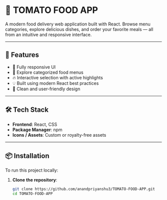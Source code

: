 # 🍅 TOMATO FOOD APP

A modern food delivery web application built with React. Browse menu categories, explore delicious dishes, and order your favorite meals — all from an intuitive and responsive interface.

---

## 🚀 Features

- 📱 Fully responsive UI
- 🧾 Explore categorized food menus
- 🔥 Interactive selection with active highlights
- 💡 Built using modern React best practices
- 🎨 Clean and user-friendly design

---

## 🛠️ Tech Stack

- **Frontend**: React, CSS
- **Package Manager**: npm
- **Icons / Assets**: Custom or royalty-free assets

---

## 📦 Installation

To run this project locally:

1. **Clone the repository**:

   ```bash
   git clone https://github.com/anandpriyanshu3/TOMATO-FOOD-APP.git
   cd TOMATO-FOOD-APP

